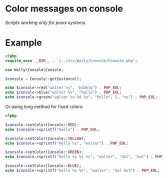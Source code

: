 # Color messages on console

*Scripts working only for posix systems.*

# Example

```php
<?php 
require_once __DIR__ . '/../src/Wally/Console/Console.php';

use Wally\Console\Console;

$console = Console::getInstance();

echo $console->red("walter %s", "hdaklg") . PHP_EOL;
echo $console->blue("walter %s", "hello") . PHP_EOL;
echo $console->green("walter %s %d %s", "hello", 5, "no") . PHP_EOL;
```

Or using long method for fixed colors:

```php
<?php

$console->setColor(Console::RED);
echo $console->sprintf("hello") . PHP_EOL;

$console->setColor(Console::YELLOW);
echo $console->sprintf("hello %s", "walter") . PHP_EOL;

$console->setColor(Console::GREEN);
echo $console->sprintf("hello %s %s %s", "walter", "dal", "mut") . PHP_EOL;

$console->setColor(Console::BLUE);
echo $console->sprintf("hello %s %s", "walter", "dal mut") . PHP_EOL;
```
